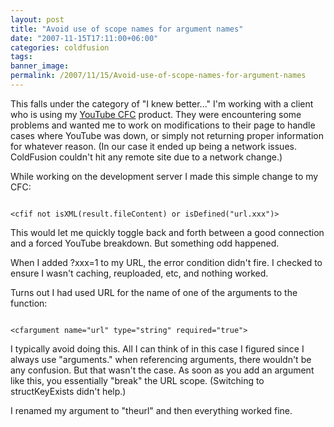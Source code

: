 ```yaml
---
layout: post
title: "Avoid use of scope names for argument names"
date: "2007-11-15T17:11:00+06:00"
categories: coldfusion 
tags: 
banner_image: 
permalink: /2007/11/15/Avoid-use-of-scope-names-for-argument-names
---
```


This falls under the category of "I knew better..." I'm working with a client who is using my <a href="http://youtubecfc.riaforge.org/">YouTube CFC</a> product. They were encountering some problems and wanted me to work on modifications to their page to handle cases where YouTube was down, or simply not returning proper information for whatever reason. (In our case it ended up being a network issues. ColdFusion couldn't hit any remote site due to a network change.)
<!--more-->
While working on the development server I made this simple change to my CFC:

<code>
&lt;cfif not isXML(result.fileContent) or isDefined("url.xxx")&gt;
</code>

This would let me quickly toggle back and forth between a good connection and a forced YouTube breakdown. But something odd happened. 

When I added ?xxx=1 to my URL, the error condition didn't fire. I checked to ensure I wasn't caching, reuploaded, etc, and nothing worked.

Turns out I had used URL for the name of one of the arguments to the function:

<code>
&lt;cfargument name="url" type="string" required="true"&gt;
</code>

I typically avoid doing this. All I can think of in this case I figured since I always use "arguments." when referencing arguments, there wouldn't be any confusion. But that wasn't the case. As soon as you add an argument like this, you essentially "break" the URL scope. (Switching to structKeyExists didn't help.) 

I renamed my argument to "theurl" and then everything worked fine.